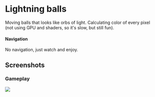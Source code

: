 # Lightning balls
Moving balls that looks like orbs of light. Calculating color of every pixel (not using GPU and shaders, so it's slow, but still fun).
#### Navigation
No navigation, just watch and enjoy.

Screenshots
---
### Gameplay
![](https://i.imgur.com/XED0M72.png)